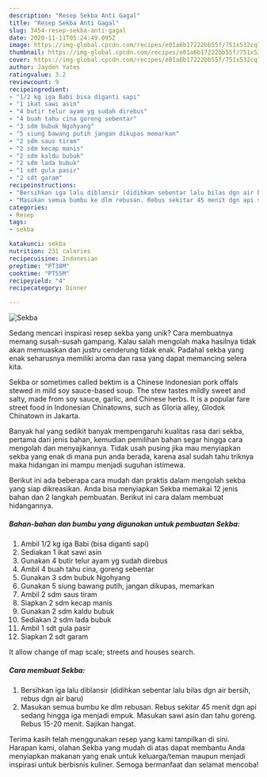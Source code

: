 ```yaml
---
description: "Resep Sekba Anti Gagal"
title: "Resep Sekba Anti Gagal"
slug: 3454-resep-sekba-anti-gagal
date: 2020-11-11T05:24:49.095Z
image: https://img-global.cpcdn.com/recipes/e01a6b17222bb55f/751x532cq70/sekba-foto-resep-utama.jpg
thumbnail: https://img-global.cpcdn.com/recipes/e01a6b17222bb55f/751x532cq70/sekba-foto-resep-utama.jpg
cover: https://img-global.cpcdn.com/recipes/e01a6b17222bb55f/751x532cq70/sekba-foto-resep-utama.jpg
author: Jayden Yates
ratingvalue: 3.2
reviewcount: 9
recipeingredient:
- "1/2 kg iga Babi bisa diganti sapi"
- "1 ikat sawi asin"
- "4 butir telur ayam yg sudah direbus"
- "4 buah tahu cina goreng sebentar"
- "3 sdm bubuk Ngohyang"
- "5 siung bawang putih jangan dikupas memarkan"
- "2 sdm saus tiram"
- "2 sdm kecap manis"
- "2 sdm kaldu bubuk"
- "2 sdm lada bubuk"
- "1 sdt gula pasir"
- "2 sdt garam"
recipeinstructions:
- "Bersihkan iga lalu diblansir (didihkan sebentar lalu bilas dgn air bersih, rebus dgn air baru)"
- "Masukan semua bumbu ke dlm rebusan. Rebus sekitar 45 menit dgn api sedang hingga iga menjadi empuk. Masukan sawi asin dan tahu goreng. Rebus 15-20 menit. Sajikan hangat."
categories:
- Resep
tags:
- sekba

katakunci: sekba 
nutrition: 231 calories
recipecuisine: Indonesian
preptime: "PT38M"
cooktime: "PT55M"
recipeyield: "4"
recipecategory: Dinner

---
```



![Sekba](https://img-global.cpcdn.com/recipes/e01a6b17222bb55f/751x532cq70/sekba-foto-resep-utama.jpg)

Sedang mencari inspirasi resep sekba yang unik? Cara membuatnya memang susah-susah gampang. Kalau salah mengolah maka hasilnya tidak akan memuaskan dan justru cenderung tidak enak. Padahal sekba yang enak seharusnya memiliki aroma dan rasa yang dapat memancing selera kita.

Sekba or sometimes called bektim is a Chinese Indonesian pork offals stewed in mild soy sauce-based soup. The stew tastes mildly sweet and salty, made from soy sauce, garlic, and Chinese herbs. It is a popular fare street food in Indonesian Chinatowns, such as Gloria alley, Glodok Chinatown in Jakarta.

Banyak hal yang sedikit banyak mempengaruhi kualitas rasa dari sekba, pertama dari jenis bahan, kemudian pemilihan bahan segar hingga cara mengolah dan menyajikannya. Tidak usah pusing jika mau menyiapkan sekba yang enak di mana pun anda berada, karena asal sudah tahu triknya maka hidangan ini mampu menjadi suguhan istimewa.


Berikut ini ada beberapa cara mudah dan praktis dalam mengolah sekba yang siap dikreasikan. Anda bisa menyiapkan Sekba memakai 12 jenis bahan dan 2 langkah pembuatan. Berikut ini cara dalam membuat hidangannya.

<!--inarticleads1-->

##### Bahan-bahan dan bumbu yang digunakan untuk pembuatan Sekba:

1. Ambil 1/2 kg iga Babi (bisa diganti sapi)
1. Sediakan 1 ikat sawi asin
1. Gunakan 4 butir telur ayam yg sudah direbus
1. Ambil 4 buah tahu cina, goreng sebentar
1. Gunakan 3 sdm bubuk Ngohyang
1. Gunakan 5 siung bawang putih, jangan dikupas, memarkan
1. Ambil 2 sdm saus tiram
1. Siapkan 2 sdm kecap manis
1. Gunakan 2 sdm kaldu bubuk
1. Sediakan 2 sdm lada bubuk
1. Ambil 1 sdt gula pasir
1. Siapkan 2 sdt garam


It allow change of map scale; streets and houses search. 

<!--inarticleads2-->

##### Cara membuat Sekba:

1. Bersihkan iga lalu diblansir (didihkan sebentar lalu bilas dgn air bersih, rebus dgn air baru)
1. Masukan semua bumbu ke dlm rebusan. Rebus sekitar 45 menit dgn api sedang hingga iga menjadi empuk. Masukan sawi asin dan tahu goreng. Rebus 15-20 menit. Sajikan hangat.




Terima kasih telah menggunakan resep yang kami tampilkan di sini. Harapan kami, olahan Sekba yang mudah di atas dapat membantu Anda menyiapkan makanan yang enak untuk keluarga/teman maupun menjadi inspirasi untuk berbisnis kuliner. Semoga bermanfaat dan selamat mencoba!
